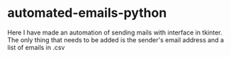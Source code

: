 # automated-emails-python
Here I have made an automation of sending mails with interface in tkinter.
The only thing that needs to be added is the sender's email address and a list of emails in .csv
